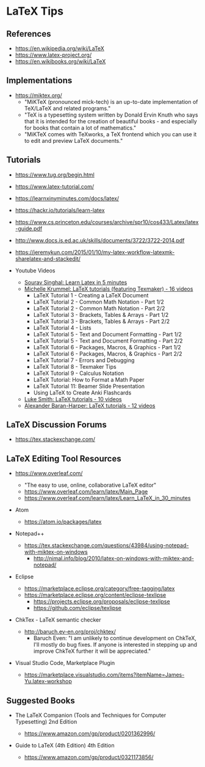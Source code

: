 
# LaTeX Tips

## References
- https://en.wikipedia.org/wiki/LaTeX
- https://www.latex-project.org/
- https://en.wikibooks.org/wiki/LaTeX

## Implementations
- https://miktex.org/
  +  "MiKTeX (pronounced mick-tech) is an up-to-date implementation of TeX/LaTeX and related programs."
  + "TeX is a typesetting system written by Donald Ervin Knuth who says that it is intended for the creation of beautiful books - and especially for books that contain a lot of mathematics."
  + "MiKTeX comes with TeXworks, a TeX frontend which you can use it to edit and preview LaTeX documents."


## Tutorials
- https://www.tug.org/begin.html
- https://www.latex-tutorial.com/
- https://learnxinyminutes.com/docs/latex/
- https://hackr.io/tutorials/learn-latex
- https://www.cs.princeton.edu/courses/archive/spr10/cos433/Latex/latex-guide.pdf
- http://www.docs.is.ed.ac.uk/skills/documents/3722/3722-2014.pdf
- https://jeremykun.com/2015/01/10/my-latex-workflow-latexmk-sharelatex-and-stackedit/

- Youtube Videos
  + [Sourav Singhal: Learn Latex in 5 minutes](https://www.youtube.com/watch?v=Y-kXtWdjtmw)
  + [Michelle Krummel: LaTeX tutorials (featuring Texmaker) - 16 videos](https://www.youtube.com/watch?v=SoDv0qhyysQ&list=PL1D4EAB31D3EBC449)
    * LaTeX Tutorial 1 - Creating a LaTeX Document
    * LaTeX Tutorial 2 - Common Math Notation - Part 1/2
    * LaTeX Tutorial 2 - Common Math Notation - Part 2/2
    * LaTeX Tutorial 3 - Brackets, Tables & Arrays - Part 1/2
    * LaTeX Tutorial 3 - Brackets, Tables & Arrays - Part 2/2
    * LaTeX Tutorial 4 - Lists
    * LaTeX Tutorial 5 - Text and Document Formatting - Part 1/2
    * LaTeX Tutorial 5 - Text and Document Formatting - Part 2/2
    * LaTeX Tutorial 6 - Packages, Macros, & Graphics - Part 1/2
    * LaTeX Tutorial 6 - Packages, Macros, & Graphics - Part 2/2
    * LaTeX Tutorial 7 - Errors and Debugging
    * LaTeX Tutorial 8 - Texmaker Tips
    * LaTeX Tutorial 9 - Calculus Notation
    * LaTeX Tutorial: How to Format a Math Paper
    * LaTeX Tutorial 11: Beamer Slide Presentation
    * Using LaTeX to Create Anki Flashcards
  + [Luke Smith: LaTeX tutorials - 10 videos](https://www.youtube.com/watch?v=NwnYHoNtfJ0&list=PL-p5XmQHB_JSQvW8_mhBdcwEyxdVX0c1T)
  + [Alexander Baran-Harper: LaTeX tutorials - 12 videos](https://www.youtube.com/watch?v=FXujG7c9p8g&list=PLNnwglGGYoTtW7o4PHFOSWGevcdFa3v3D)



## LaTeX Discussion Forums
- https://tex.stackexchange.com/



## LaTeX Editing Tool Resources
- https://www.overleaf.com/
  + "The easy to use, online, collaborative LaTeX editor"
  - https://www.overleaf.com/learn/latex/Main_Page
  + https://www.overleaf.com/learn/latex/Learn_LaTeX_in_30_minutes


- Atom
  + https://atom.io/packages/latex


- Notepad++
  + https://tex.stackexchange.com/questions/43984/using-notepad-with-miktex-on-windows
    * http://nimal.info/blog/2010/latex-on-windows-with-miktex-and-notepad/


- Eclipse
  + https://marketplace.eclipse.org/category/free-tagging/latex
  + https://marketplace.eclipse.org/content/eclipse-texlipse
    * https://projects.eclipse.org/proposals/eclipse-texlipse
    * https://github.com/eclipse/texlipse


- ChkTex - LaTeX semantic checker
  + http://baruch.ev-en.org/proj/chktex/
    * Baruch Even: "I am unlikely to continue development on ChkTeX, I'll mostly do bug fixes. If anyone is interested in stepping up and improve ChkTeX further it will be appreciated."


- Visual Studio Code, Marketplace Plugin
  + https://marketplace.visualstudio.com/items?itemName=James-Yu.latex-workshop



## Suggested Books

- The LaTeX Companion (Tools and Techniques for Computer Typesetting) 2nd Edition
  + https://www.amazon.com/gp/product/0201362996/


- Guide to LaTeX (4th Edition) 4th Edition
  + https://www.amazon.com/gp/product/0321173856/

